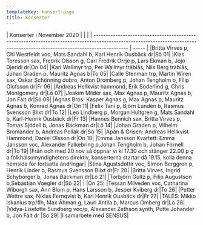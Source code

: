 ```yaml
---
templateKey: konsert-page
title: Konserter
---
```




| Konserter i November 2020                                                                                                                                                      |       |     |
| -------------------------------------------------------------------------------------------------------------------------------------------------------------------------- | ----- |
|Britta Virves p, Chi Westfeldt voc, Mats Sandahl b, Karl Henrik Ousbäck dr|Sö 01|
|Klas Toresson sax, Fredrik Olsson g, Carl Fredrik Orrje p, Lars Ekman b, Jojo Djeridi dr|On 04|
|Karl Wallmyr trp, Per Wallmyr träblås, Nils Berg träblås,  Johan Graden p, Mauritz Agnas b|To 05|
|Calle Stenman trp, Martin Wiren sax, Oskar Schönning dobro, Anton Dromberg p, Johan Tengholm b, Filip Olofsson dr|Fr 06|
|Andreas Hellkvist hammond, Erik Söderlind g, Chris Montgomery dr|Lö 07|
|Joakim Milder sax, Max Agnas p, Mauritz Agnas b, Jon Fält dr|Sö 08|
|Agnas Bros: Kasper Agnas g, Max Agnas p, Mauritz Agnas b, Konrad Agnas dr|On 11|
|Felix Tani p, Björn Lundén b, Rasmus Svensson Blixt dr|To 12|
|Leo Lindberg p, Morgan Hultgren g, Mats Sandahl b, Karl-Henrik Ousbäck dr|Fr 13|
|Hannes Bennich sax, Britta Virves p, Tomas Sjödell b, Jonas Bäckman dr|Lö 14|
|Johan Graden p, Vilhelm Bromander b, Andreas Pollak dr|Sö 15|
|Apan & Grisen: Andreas Hellkvist Hammond, Daniel Olsson dr|On 18|
|Emma Jansson Kvartett: Emma Jansson voc, Alexander Falkebring p,Johan Tengholm b, Johan Förnell dr|To 19|
|Från och med 20 nov så öppnar vi kl 17.30 och stänger 22.00 p g a folkhälsomyndighetens direktiv, konserterna startar då 19.15, kolla denna hemsida för fortsatta ändringar|
|Stina Agustsdottir voc, Simon Berggren p, Henrik Linder b, Rasmus Svensson Blixt dr|Fr 20|
|Britta Virves, Ingrid Schyborger b, Jonas Bäckman dr|Lö 21|
|Torbjörn Gultz p, Filip Augustson b,Sebastian Voegler dr|Sö 22|
|                                                     |On 25|
|Tessan Milveden voc, Catharina Wiborgh sax, Ann Blom p, Hans Larsson b, Jesper Kviberg dr|To 26|
|Petter Wettre sax, Niklas Fernqvist b, Karl Henrik Ousbäck dr|Fr 27|
|TALES: Mikko Iskanius trp/flh, Max Åhman g, Lauri Antila b, Marcus Omberg dr|Lö 28|
|Vidya-Liselotte Sundberg voc/p, Alexander Zethson synth, Putte Johander b, Jon Fält dr |Sö 29|
|I samarbete med SENSUS|

